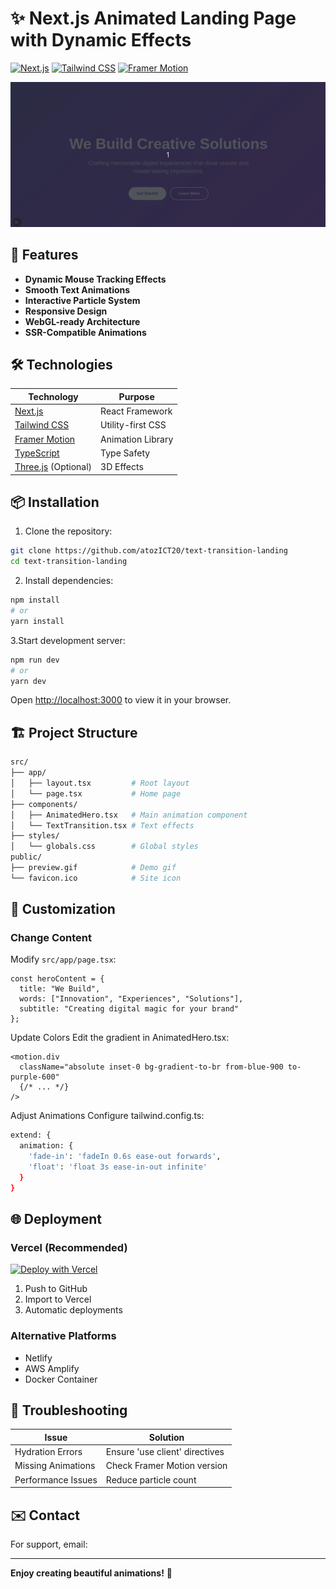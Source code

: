 # ✨ Next.js Animated Landing Page with Dynamic Effects

[![Next.js](https://img.shields.io/badge/Next.js-15.2.4+-black?style=flat&logo=next.js)](https://nextjs.org/)
[![Tailwind CSS](https://img.shields.io/badge/Tailwind_CSS-4.1+-06B6D4?style=flat&logo=tailwind-css)](https://tailwindcss.com/)
[![Framer Motion](https://img.shields.io/badge/Framer_Motion-12.6+-black?style=flat)](https://www.framer.com/motion/)

![Project Preview](./public/preview.gif)

## 🚀 Features

- **Dynamic Mouse Tracking Effects**
- **Smooth Text Animations**
- **Interactive Particle System**
- **Responsive Design**
- **WebGL-ready Architecture**
- **SSR-Compatible Animations**

## 🛠 Technologies

| Technology | Purpose |
|------------|---------|
| [Next.js](https://nextjs.org/) | React Framework |
| [Tailwind CSS](https://tailwindcss.com/) | Utility-first CSS |
| [Framer Motion](https://www.framer.com/motion/) | Animation Library |
| [TypeScript](https://www.typescriptlang.org/) | Type Safety |
| [Three.js](https://threejs.org/) (Optional) | 3D Effects |

## 📦 Installation

1. Clone the repository:
```bash
git clone https://github.com/atozICT20/text-transition-landing
cd text-transition-landing
```

2. Install dependencies:
```bash
npm install
# or
yarn install
```

3.Start development server:
```bash
npm run dev
# or
yarn dev
```
Open [http://localhost:3000](http://localhost:3000) to view it in your browser.


## 🏗 Project Structure

```bash
src/
├── app/
│   ├── layout.tsx         # Root layout
│   └── page.tsx           # Home page
├── components/
│   ├── AnimatedHero.tsx   # Main animation component
│   └── TextTransition.tsx # Text effects
├── styles/
│   └── globals.css        # Global styles
public/
├── preview.gif            # Demo gif
└── favicon.ico            # Site icon
```

## 🎨 Customization

### Change Content
Modify `src/app/page.tsx`:
```tsx
const heroContent = {
  title: "We Build",
  words: ["Innovation", "Experiences", "Solutions"],
  subtitle: "Creating digital magic for your brand"
};
```
Update Colors
Edit the gradient in AnimatedHero.tsx:

```tsx
<motion.div 
  className="absolute inset-0 bg-gradient-to-br from-blue-900 to-purple-600"
  {/* ... */}
/>
```
Adjust Animations
Configure tailwind.config.ts:

```bash
extend: {
  animation: {
    'fade-in': 'fadeIn 0.6s ease-out forwards',
    'float': 'float 3s ease-in-out infinite'
  }
}
```

## 🌐 Deployment

### Vercel (Recommended)
[![Deploy with Vercel](https://vercel.com/button)](https://vercel.com/new/clone?repository-url=https://github.com/your-username/nextjs-animated-landing)

1. Push to GitHub
2. Import to Vercel
3. Automatic deployments

### Alternative Platforms
- Netlify
- AWS Amplify
- Docker Container

## 🐛 Troubleshooting

| Issue | Solution |
|-------|----------|
| Hydration Errors | Ensure 'use client' directives |
| Missing Animations | Check Framer Motion version |
| Performance Issues | Reduce particle count |


## ✉️ Contact
For support, email: 

---

**Enjoy creating beautiful animations!** 🎉